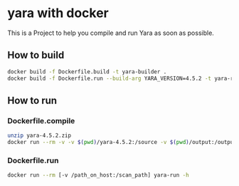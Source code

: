 # yara with docker

This is a Project to help you compile and run Yara as soon as possible.

## How to build

```bash
docker build -f Dockerfile.build -t yara-builder .
docker build -f Dockerfile.run --build-arg YARA_VERSION=4.5.2 -t yara-run .
```

## How to run

### Dockerfile.compile

```bash
unzip yara-4.5.2.zip
docker run --rm -v -v $(pwd)/yara-4.5.2:/source -v $(pwd)/output:/output yara-builder
```

### Dockerfile.run

```bash
docker run --rm [-v /path_on_host:/scan_path] yara-run -h
```
